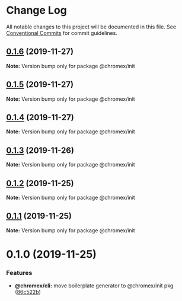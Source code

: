 # Change Log

All notable changes to this project will be documented in this file.
See [Conventional Commits](https://conventionalcommits.org) for commit guidelines.

## [0.1.6](https://github.io/bluepropane/chromex/compare/@chromex/init@0.1.5...@chromex/init@0.1.6) (2019-11-27)

**Note:** Version bump only for package @chromex/init





## [0.1.5](https://github.io/bluepropane/chromex/compare/@chromex/init@0.1.4...@chromex/init@0.1.5) (2019-11-27)

**Note:** Version bump only for package @chromex/init





## [0.1.4](https://github.com/bluepropane/create-chrome-extension/compare/@chromex/init@0.1.3...@chromex/init@0.1.4) (2019-11-27)

**Note:** Version bump only for package @chromex/init





## [0.1.3](https://github.com/bluepropane/create-chrome-extension/compare/@chromex/init@0.1.2...@chromex/init@0.1.3) (2019-11-26)

**Note:** Version bump only for package @chromex/init





## [0.1.2](https://github.com/bluepropane/create-chrome-extension/compare/@chromex/init@0.1.1...@chromex/init@0.1.2) (2019-11-25)

**Note:** Version bump only for package @chromex/init





## [0.1.1](https://github.com/bluepropane/create-chrome-extension/compare/@chromex/init@0.1.0...@chromex/init@0.1.1) (2019-11-25)

**Note:** Version bump only for package @chromex/init





# 0.1.0 (2019-11-25)


### Features

* **@chromex/cli:** move boilerplate generator to @chromex/init pkg ([86c522b](https://github.com/bluepropane/create-chrome-extension/commit/86c522b2f2c2b94d79d8f171eb5f81b6435d7569))
